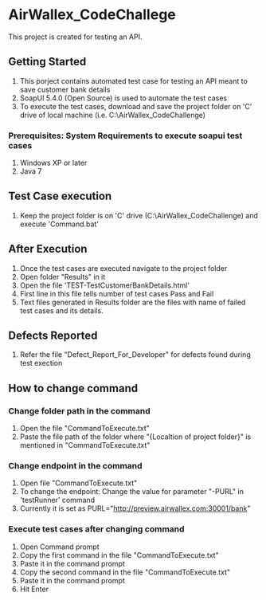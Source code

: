 # AirWallex_CodeChallege
This project is created for testing an API.

## Getting Started
  1. This porject contains automated test case for testing an API meant to save customer bank details <br>
  2. SoapUI 5.4.0 (Open Source) is used to automate the test cases <br>
  3. To execute the test cases, download and save the project folder on 'C' drive of local machine (i.e. C:\AirWallex_CodeChallenge)<br>
  
### Prerequisites: System Requirements to execute soapui test cases
  1. Windows XP or later <br>
  2. Java 7 <br>
  
## Test Case execution
  1. Keep the project folder is on 'C' drive (C:\AirWallex_CodeChallenge) and execute 'Command.bat'
  
## After Execution
   1. Once the test cases are executed navigate to the project folder <br>
   2. Open folder "Results" in it <br>
   3. Open the file 'TEST-TestCustomerBankDetails.html' <br>
   4. First line in this file tells number of test cases Pass and Fail <br>
   5. Text files generated in Results folder are the files with name of failed test cases and its details.

## Defects Reported
  1. Refer the file "Defect_Report_For_Developer" for defects found during test exection
   
## How to change command
  ### Change folder path in the command
  1. Open the file "CommandToExecute.txt" <br>
  2. Paste the file path of the folder where "{Localtion of project folder}" is mentioned in "CommandToExecute.txt"
  
  ### Change endpoint in the command
  1. Open file "CommandToExecute.txt" <br>
  2. To change the endpoint: Change the value for parameter "-PURL" in 'testRunner' command <br>
  3. Currently it is set as PURL="http://preview.airwallex.com:30001/bank" 
  
  ### Execute test cases after changing command
  1. Open Command prompt <br>
  2. Copy the first command in the file "CommandToExecute.txt" <br>
  3. Paste it in the command prompt <br>
  4. Copy the second command in the file "CommandToExecute.txt" <br>
  5. Paste it in the command prompt <br>
  6. Hit Enter
  
  
    
  
  
